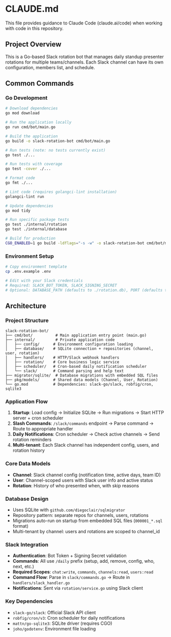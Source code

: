# CLAUDE.md

This file provides guidance to Claude Code (claude.ai/code) when working with code in this repository.

## Project Overview

This is a Go-based Slack rotation bot that manages daily standup presenter rotations for multiple teams/channels. Each Slack channel can have its own configuration, members list, and schedule.

## Common Commands

### Go Development
```bash
# Download dependencies
go mod download

# Run the application locally
go run cmd/bot/main.go

# Build the application
go build -o slack-rotation-bot cmd/bot/main.go

# Run tests (note: no tests currently exist)
go test ./...

# Run tests with coverage
go test -cover ./...

# Format code
go fmt ./...

# Lint code (requires golangci-lint installation)
golangci-lint run

# Update dependencies
go mod tidy

# Run specific package tests
go test ./internal/rotation
go test ./internal/database

# Build for production
CGO_ENABLED=1 go build -ldflags="-s -w" -o slack-rotation-bot cmd/bot/main.go
```

### Environment Setup
```bash
# Copy environment template
cp .env.example .env

# Edit with your Slack credentials
# Required: SLACK_BOT_TOKEN, SLACK_SIGNING_SECRET
# Optional: DATABASE_PATH (defaults to ./rotation.db), PORT (defaults to 3000)
```

## Architecture

### Project Structure
```
slack-rotation-bot/
├── cmd/bot/          # Main application entry point (main.go)
├── internal/         # Private application code
│   ├── config/      # Environment configuration loading
│   ├── database/    # SQLite connection + repositories (channel, user, rotation)
│   ├── handlers/    # HTTP/Slack webhook handlers
│   ├── rotation/    # Core business logic service
│   ├── scheduler/   # Cron-based daily notification scheduler
│   └── slack/       # Command parsing and help text
├── migrator/sqlite/  # Database migrations with embedded SQL files
├── pkg/models/      # Shared data models (Channel, User, Rotation)
└── go.mod           # Dependencies: slack-go/slack, robfig/cron, sqlite3
```

### Application Flow
1. **Startup**: Load config → Initialize SQLite → Run migrations → Start HTTP server + cron scheduler
2. **Slash Commands**: `/slack/commands` endpoint → Parse command → Route to appropriate handler
3. **Daily Notifications**: Cron scheduler → Check active channels → Send rotation reminders
4. **Multi-tenant**: Each Slack channel has independent config, users, and rotation history

### Core Data Models
- **Channel**: Slack channel config (notification time, active days, team ID)
- **User**: Channel-scoped users with Slack user info and active status  
- **Rotation**: History of who presented when, with skip reasons

### Database Design
- Uses SQLite with `github.com/diegoclair/sqlmigrator`
- Repository pattern: separate repos for channels, users, rotations
- Migrations auto-run on startup from embedded SQL files (`000001_*.sql` format)
- Multi-tenant by channel: users and rotations are scoped to channel_id

### Slack Integration
- **Authentication**: Bot Token + Signing Secret validation
- **Commands**: All use `/daily` prefix (setup, add, remove, config, who, next, etc.)
- **Required Scopes**: `chat:write`, `commands`, `channels:read`, `users:read`
- **Command Flow**: Parse in `slack/commands.go` → Route in `handlers/slack_handler.go`
- **Notifications**: Sent via `rotation/service.go` using Slack client

### Key Dependencies
- `slack-go/slack`: Official Slack API client
- `robfig/cron/v3`: Cron scheduler for daily notifications  
- `mattn/go-sqlite3`: SQLite driver (requires CGO)
- `joho/godotenv`: Environment file loading